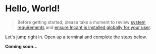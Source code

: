 # Hello, World!

> Before getting started, please take a moment to review [system requirements](../reference/System_Requirements.md) and [ensure Incant is installed globally for your user](../reference/Installation.md).

Let's jump right in. Open up a terminal and complete the steps below.

__Coming soon...__
